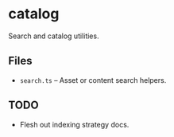 # catalog

Search and catalog utilities.

## Files
- `search.ts` – Asset or content search helpers.

## TODO
- Flesh out indexing strategy docs.
